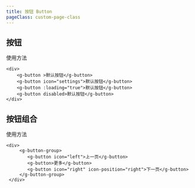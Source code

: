 ```yaml
---
title: 按钮 Button
pageClass: custom-page-class
---
```

## 按钮

使用方法

<ClientOnly>
  <button-demos/>
</ClientOnly>


``` 
<div>
    <g-button >默认按钮</g-button>
    <g-button icon="settings">默认按钮</g-button>
    <g-button :loading="true">默认按钮</g-button>
    <g-button disabled>默认按钮</g-button>
</div>
```
## 按钮组合

使用方法


<ClientOnly>
  <button-group-demos/>
</ClientOnly>

``` 
<div>
     <g-button-group>
        <g-button icon="left">上一页</g-button>
        <g-button>更多</g-button>
        <g-button icon="right" icon-position="right">下一页</g-button>
     </g-button-group>
 </div>
```